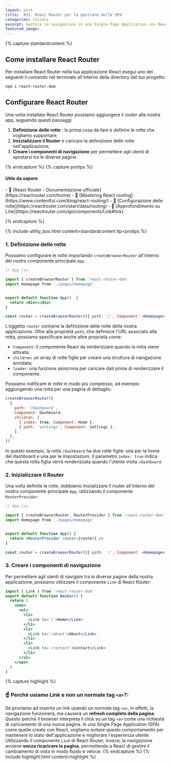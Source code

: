 ```yaml
---
layout: post
title: '#31. React Router per la gestione delle SPA'
categories: lezioni
excerpt: Gestire la navigazione in una Single Page Application con React Router
featured_image:
---
```


{% capture standardcontent %}

## Come installare React Router

Per installare React Router nella tua applicazione React esegui uno dei seguenti il comando nel terminale all'interno della directory del tuo progetto:

```bash
npm i react-router-dom
```

## Configurare React Router

Una volta installato React Router possiamo aggiungere il router alla nostra app, seguendo questi passaggi:

1. **Definizione delle rotte** : la prima cosa da fare è definire le rotte che vogliamo supportare;
2. **Inizzializzare il Router** e caricare la definizione delle rotte nell'applicazione;
3. **Creare i componenti di navigazione** per permettere agli utenti di spostarsi tra le diverse pagine.

{% endcapture %}
{% capture protips %}

  <h4>Utile da sapere</h4>
  - 🔗 [React Router - Documentazione ufficiale](https://reactrouter.com/home)
  - 🔗 [Mastering React routing](https://www.contentful.com/blog/react-routing/)
  - 👀 [Configurazione delle rotte](https://reactrouter.com/start/data/routing)
  - 👀 [Approfondimento su Link](https://reactrouter.com/api/components/Link#link)

{% endcapture %}

{% include utility_box.html content=standardcontent tip=protips %}

### 1. Definizione delle rotte

Possiamo configurare le rotte importando `createBrowserRouter` all'interno del nostro componente principale `App`.

```jsx
// App.jsx

import { createBrowserRouter } from 'react-router-dom'
import Homepage from './pages/Homepage'


export default function App()  {
  return <div></div>
}

const router = createBrowserRouter([{ path: '/', Component: <Homepage> }])
```

L'oggetto `router` contiene la definizione delle rotte della nostra applicazione. Oltre alla proprietà `path`, che definisce l'URL associato alla rotta, possiamo specificare anche altre proprietà come:

- `Component`: il componente React da renderizzare quando la rotta viene attivata;
- `children`: un array di rotte figlie per creare una struttura di navigazione annidata;
- `loader`: una funzione asincrona per caricare dati prima di renderizzare il componente.

Possiamo nidificare le rotte in modo più complesso, ad esempio aggiungendo una rotta per una pagina di dettaglio:

```jsx
createBrowserRouter([
  {
    path: '/dashboard',
    Component: Dashboard,
    children: [
      { index: true, Component: Home },
      { path: 'settings', Component: Settings },
    ],
  },
])
```

In questo esempio, la rotta `/dashboard` ha due rotte figlie: una per la home del dashboard e una per le impostazioni. Il parametro `index: true` indica che questa rotta figlia verrà renderizzata quando l'utente visita `/dashboard`.

### 2. Inizializzare il Router

Una volta definite le rotte, dobbiamo inizializzare il router all'interno del nostro componente principale `App`, utilizzando il componente `RouterProvider`:

```jsx
// App.jsx

import { createBrowserRouter, RouterProvider } from 'react-router-dom'
import Homepage from './pages/Homepage'


export default function App() {
  return <RouterProvider router={router} />
}

const router = createBrowserRouter([{ path: '/', Component: <Homepage> }]);
```

### 3. Creare i componenti di navigazione

Per permettere agli utenti di navigare tra le diverse pagine della nostra applicazione, possiamo utilizzare il componente `Link` di React Router:

```jsx
import { Link } from 'react-router-dom'
export default function Navbar() {
  return (
    <nav>
      <ul>
        <li>
          <Link to='/'>Home</Link>
        </li>
        <li>
          <Link to='/about'>About</Link>
        </li>
        <li>
          <Link to='/contact'>Contact</Link>
        </li>
      </ul>
    </nav>
  )
}
```

{% capture highlight %}

### ☝️ Perché usiamo Link e non un normale tag `<a>`?:

Se proviamo ad inserire un link usando un normale tag `<a>`, in effetti, la navigazione funzionerà, ma causerà un **refresh completo della pagina**. Questo perché il browser interpreta il click su un tag `<a>` come una richiesta di caricamento di una nuova pagina. In una Single Page Application (SPA) come quelle create con React, vogliamo evitare questo comportamento per mantenere lo stato dell'applicazione e migliorare l'esperienza utente. Utilizzando il componente `Link` di React Router, invece, la navigazione avviene **senza ricaricare la pagina**, permettendo a React di gestire il cambiamento di vista in modo fluido e veloce.
{% endcapture %}
{% include highlight.html content=highlight  %}
